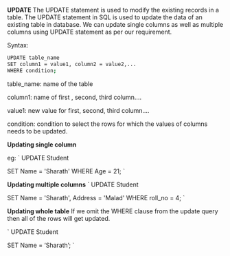 **UPDATE**
The UPDATE statement is used to modify the existing records in a table.
The UPDATE statement in SQL is used to update the data of an existing table in database.
We can update single columns as well as multiple columns using UPDATE statement as per our requirement.

Syntax:
``` sh
UPDATE table_name 
SET column1 = value1, column2 = value2,... 
WHERE condition;
``` 
table_name: name of the table

column1: name of first , second, third column....

value1: new value for first, second, third column....

condition: condition to select the rows for which the 
           values of columns needs to be updated.

**Updating single column** 

eg:
` UPDATE Student 

SET Name = 'Sharath' WHERE Age = 21; `

**Updating multiple columns**
` UPDATE Student 

SET Name = 'Sharath', Address = 'Malad' WHERE roll_no = 4; `

**Updating whole table**
If we omit the WHERE clause from the update query then all of the rows will get updated. 

` UPDATE Student 

SET Name = ‘Sharath’; `

